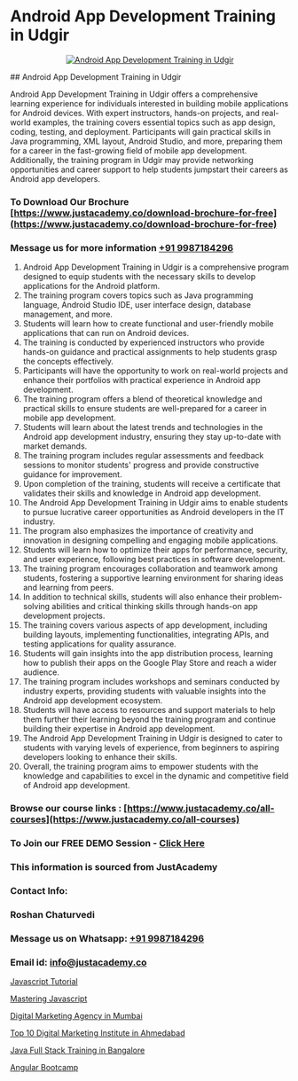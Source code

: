# Android App Development Training in Udgir

<p align="center">
  <a href="https://justacademy.co/course-detail/android-app-development">
    <img src="https://justacademy.co/storage2/course_image/1676635923_course_image.webp" alt="Android App Development Training in Udgir">
  </a>
</p>
## Android App Development Training in Udgir

Android App Development Training in Udgir offers a comprehensive learning experience for individuals interested in building mobile applications for Android devices. With expert instructors, hands-on projects, and real-world examples, the training covers essential topics such as app design, coding, testing, and deployment. Participants will gain practical skills in Java programming, XML layout, Android Studio, and more, preparing them for a career in the fast-growing field of mobile app development. Additionally, the training program in Udgir may provide networking opportunities and career support to help students jumpstart their careers as Android app developers.
### To Download Our Brochure [https://www.justacademy.co/download-brochure-for-free](https://www.justacademy.co/download-brochure-for-free)
### Message us for more information [+91 9987184296](https://api.whatsapp.com/send?phone=919987184296)
1) Android App Development Training in Udgir is a comprehensive program designed to equip students with the necessary skills to develop applications for the Android platform.
2) The training program covers topics such as Java programming language, Android Studio IDE, user interface design, database management, and more.
3) Students will learn how to create functional and user-friendly mobile applications that can run on Android devices.
4) The training is conducted by experienced instructors who provide hands-on guidance and practical assignments to help students grasp the concepts effectively.
5) Participants will have the opportunity to work on real-world projects and enhance their portfolios with practical experience in Android app development.
6) The training program offers a blend of theoretical knowledge and practical skills to ensure students are well-prepared for a career in mobile app development.
7) Students will learn about the latest trends and technologies in the Android app development industry, ensuring they stay up-to-date with market demands.
8) The training program includes regular assessments and feedback sessions to monitor students' progress and provide constructive guidance for improvement.
9) Upon completion of the training, students will receive a certificate that validates their skills and knowledge in Android app development.
10) The Android App Development Training in Udgir aims to enable students to pursue lucrative career opportunities as Android developers in the IT industry.
11) The program also emphasizes the importance of creativity and innovation in designing compelling and engaging mobile applications.
12) Students will learn how to optimize their apps for performance, security, and user experience, following best practices in software development.
13) The training program encourages collaboration and teamwork among students, fostering a supportive learning environment for sharing ideas and learning from peers.
14) In addition to technical skills, students will also enhance their problem-solving abilities and critical thinking skills through hands-on app development projects.
15) The training covers various aspects of app development, including building layouts, implementing functionalities, integrating APIs, and testing applications for quality assurance.
16) Students will gain insights into the app distribution process, learning how to publish their apps on the Google Play Store and reach a wider audience.
17) The training program includes workshops and seminars conducted by industry experts, providing students with valuable insights into the Android app development ecosystem.
18) Students will have access to resources and support materials to help them further their learning beyond the training program and continue building their expertise in Android app development.
19) The Android App Development Training in Udgir is designed to cater to students with varying levels of experience, from beginners to aspiring developers looking to enhance their skills.
20) Overall, the training program aims to empower students with the knowledge and capabilities to excel in the dynamic and competitive field of Android app development.

### Browse our course links : [https://www.justacademy.co/all-courses](https://www.justacademy.co/all-courses) 
### To Join our FREE DEMO Session - [Click Here](https://www.justacademy.co/register-for-course-demo)


### This information is sourced from JustAcademy
### Contact Info:
### Roshan Chaturvedi
### Message us on Whatsapp: [+91 9987184296](https://api.whatsapp.com/send?phone=919987184296)
### Email id: [info@justacademy.co](mailto:info@justacademy.co)
                
[Javascript Tutorial](https://www.linkedin.com/pulse/javascript-tutorial-justacademy-boston-li1dc?trackingId=VrqqiRX3H0%2FHBNaPxdf1XQ%3D%3D&lipi=urn%3Ali%3Apage%3Ad_flagship3_company_admin%3BXwxjEqEYSnilOOgoWtEIiA%3D%3D)

[Mastering Javascript](https://www.linkedin.com/pulse/mastering-javascript-justacademy-berlin-8pboc?trackingId=aVEK5YXDcF2j2unXNLKwmA%3D%3D&lipi=urn%3Ali%3Apage%3Ad_flagship3_company_admin%3B9LRf%2B9vgRJ%2BRyqfmHudhjA%3D%3D)

[Digital Marketing Agency in Mumbai](https://medium.com/@mistersumit961/digital-marketing-agency-in-mumbai-248630f55f4e)

[Top 10 Digital Marketing Institute in Ahmedabad](https://medium.com/@ranepooja/top-10-digital-marketing-institute-in-ahmedabad-3b175cae0866)

[Java Full Stack Training in Bangalore](https://justacademyin.github.io/justacademy/java-full-stack-training-in-bangalore)

[Angular Bootcamp](https://justacademyin.github.io/justacademy/angular-bootcamp)

